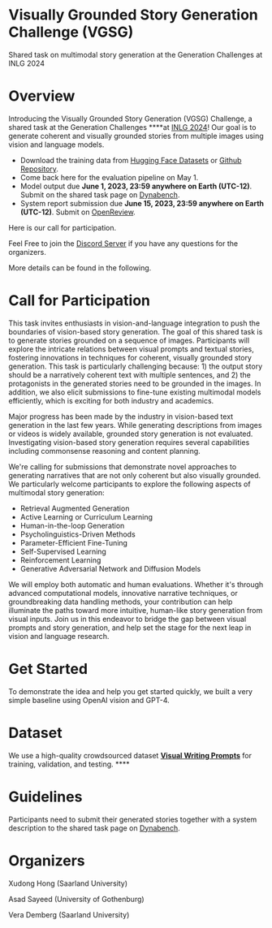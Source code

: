 # Visually Grounded Story Generation Challenge (VGSG)

Shared task on multimodal story generation at the Generation Challenges at INLG 2024

# Overview

Introducing the Visually Grounded Story Generation (VGSG) Challenge, a shared task at the Generation Challenges ****at [INLG 2024](https://inlg2024.github.io/)! Our goal is to generate coherent and visually grounded stories from multiple images using vision and language models.  

- Download the training data from [Hugging Face Datasets](https://huggingface.co/datasets/tonyhong/vwp) or [Github Repository](https://github.com/vwprompt/vwp).
- Come back here for the evaluation pipeline on May 1.
- Model output due **June 1, 2023, 23:59 anywhere on Earth (UTC-12)**. Submit on the shared task page on [Dynabench](https://dynabench.org/).
- System report submission due **June 15, 2023, 23:59 anywhere on Earth (UTC-12)**. Submit on [OpenReview](https://openreview.net/).

Here is our call for participation. 

Feel Free to join the [Discord Server](https://discord.gg/Wzu9qRa3Bs) if you have any questions for the organizers.  

More details can be found in the following. 

# Call for Participation

This task invites enthusiasts in vision-and-language integration to push the boundaries of vision-based story generation. The goal of this shared task is to generate stories grounded on a sequence of images. Participants will explore the intricate relations between visual prompts and textual stories, fostering innovations in techniques for coherent, visually grounded story generation. This task is particularly challenging because: 1) the output story should be a narratively coherent text with multiple sentences, and 2) the protagonists in the generated stories need to be grounded in the images. In addition, we also elicit submissions to fine-tune existing multimodal models efficiently, which is exciting for both industry and academics. 

Major progress has been made by the industry in vision-based text generation in the last few years. While generating descriptions from images or videos is widely available, grounded story generation is not evaluated. Investigating vision-based story generation requires several capabilities including commonsense reasoning and content planning. 

We're calling for submissions that demonstrate novel approaches to generating narratives that are not only coherent but also visually grounded. We particularly welcome participants to explore the following aspects of multimodal story generation: 

- Retrieval Augmented Generation
- Active Learning or Curriculum Learning
- Human-in-the-loop Generation
- Psycholinguistics-Driven Methods
- Parameter-Efficient Fine-Tuning
- Self-Supervised Learning
- Reinforcement Learning
- Generative Adversarial Network and Diffusion Models

We will employ both automatic and human evaluations. Whether it's through advanced computational models, innovative narrative techniques, or groundbreaking data handling methods, your contribution can help illuminate the paths toward more intuitive, human-like story generation from visual inputs. Join us in this endeavor to bridge the gap between visual prompts and story generation, and help set the stage for the next leap in vision and language research. 

# Get Started

To demonstrate the idea and help you get started quickly, we built a very simple baseline using OpenAI vision and GPT-4. 

# Dataset

We use a high-quality crowdsourced dataset **[Visual Writing Prompts](https://vwprompt.github.io/)** for training, validation, and testing.  ****

# Guidelines

Participants need to submit their generated stories together with a system description to the shared task page on [Dynabench](https://dynabench.org/). 

# Organizers

Xudong Hong (Saarland University)

Asad Sayeed (University of Gothenburg)

Vera Demberg (Saarland University)
